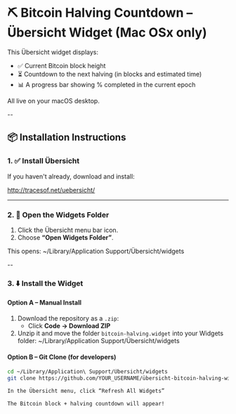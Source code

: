 # ⛏️ Bitcoin Halving Countdown – Übersicht Widget (Mac OSx only)

This Übersicht widget displays:

- ✅ Current Bitcoin block height  
- ⏳ Countdown to the next halving (in blocks and estimated time)  
- 📊 A progress bar showing % completed in the current epoch  

All live on your macOS desktop.

--

## 📦 Installation Instructions

### 1. ✅ Install Übersicht

If you haven't already, download and install:

http://tracesof.net/uebersicht/

---

### 2. 📁 Open the Widgets Folder

1. Click the Übersicht menu bar icon.
2. Choose **“Open Widgets Folder”**.

This opens:
~/Library/Application Support/Übersicht/widgets

--

### 3. ⬇️ Install the Widget

#### Option A – Manual Install
1. Download the repository as a `.zip`:
   - Click **Code → Download ZIP**
2. Unzip it and move the folder `bitcoin-halving.widget` into your Widgets folder:
   ~/Library/Application Support/Übersicht/widgets

   
#### Option B – Git Clone (for developers)

```bash
cd ~/Library/Application\ Support/Übersicht/widgets
git clone https://github.com/YOUR_USERNAME/übersicht-bitcoin-halving-widget.git bitcoin-halving.widget

In the Übersicht menu, click “Refresh All Widgets”

The Bitcoin block + halving countdown will appear!

